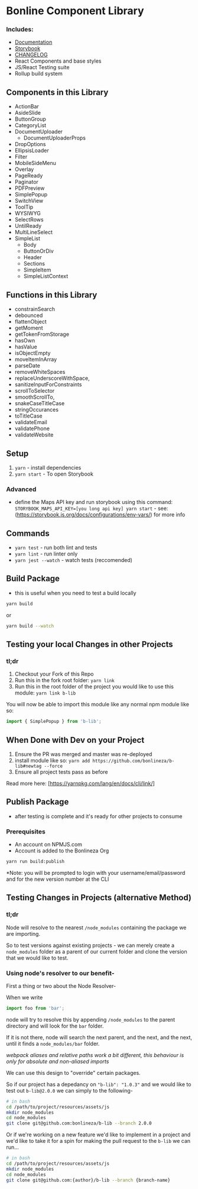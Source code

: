 # Bonline Component Library
### Includes:
- [Documentation](https://bonlineza.github.io/b-lib/)
- [Storybook](https://bonlineza.github.io/b-lib/storybook/index.html)
- [CHANGELOG](https://github.com/bonlineza/b-lib/blob/master/CHANGELOG.md)
- React Components and base styles
- JS/React Testing suite
- Rollup build system

## Components in this Library
- ActionBar
- AsideSlide
- ButtonGroup
- CategoryList
- DocumentUploader
   - DocumentUploaderProps
- DropOptions
- EllipsisLoader
- Filter
- MobileSideMenu
- Overlay
- PageReady
- Paginator
- PDFPreview
- SimplePopup
- SwitchView
- ToolTip
- WYSIWYG
- SelectRows
- UntilReady
- MultiLineSelect
- SimpleList
   - Body 
   - ButtonOrDiv 
   - Header 
   - Sections 
   - SimpleItem 
   - SimpleListContext 

## Functions in this Library
- constrainSearch
- debounced
- flattenObject
- getMoment
- getTokenFromStorage
- hasOwn
- hasValue
- isObjectEmpty
- moveItemInArray
- parseDate
- removeWhiteSpaces
- replaceUnderscoreWithSpace,
- sanitizeInputForConstraints
- scrollToSelector
- smoothScrollTo,
- snakeCaseTitleCase
- stringOccurances
- toTitleCase
- validateEmail
- validatePhone
- validateWebsite


## Setup
1. `yarn` - install dependencies
2. `yarn start` - To open Storybook

### Advanced
- define the Maps API key and run storybook using this command: `STORYBOOK_MAPS_API_KEY=[you long api key] yarn start` - see: (https://storybook.js.org/docs/configurations/env-vars/) for more info

## Commands
- `yarn test` - run both lint and tests
- `yarn lint` - run linter only
- `yarn jest --watch` - watch tests (reccomended)

## Build Package
- this is useful when you need to test a build locally

```sh
yarn build
```
or
```sh
yarn build --watch
```

## Testing your local Changes in other Projects
### tl;dr
1. Checkout your Fork of this Repo
2. Run this in the fork root folder: `yarn link`
3. Run this in the root folder of the project you would like to use this module: `yarn link b-lib`

You will now be able to import this module like any normal npm module like so:

```javascript
import { SimplePopup } from 'b-lib';
```

## When Done with Dev on your Project
1. Ensure the PR was merged and master was re-deployed
2. install module like so: `yarn add https://github.com/bonlineza/b-lib#newtag --force`
3. Ensure all project tests pass as before

Read more here: [https://yarnpkg.com/lang/en/docs/cli/link/]

## Publish Package
- after testing is complete and it's ready for other projects to consume

### Prerequisites
- An account on NPMJS.com
- Account is added to the Bonlineza Org

```sh
yarn run build:publish
``` 

*Note: you will be prompted to login with your username/email/password and for the new version number at the CLI

## Testing Changes in Projects (alternative Method)
### tl;dr

Node will resolve to the nearest `/node_modules` containing the package we are importing.

So to test versions against existing projects - we can merely create a `node_modules` folder as a parent of our
current folder and clone the version that we would like to test.

### Using node's resolver to our benefit-
First a thing or two about the Node Resolver-

When we write

```js
import foo from 'bar';
```

node will try to resolve this by appending `/node_modules` to the parent directory and will look for the `bar` folder.

If it is not there, node will search the next parent, and the next, and the next, until it finds a `node_modules/bar` folder.

*webpack aliases and relative paths work a bit different, this behaviour is only for absolute and non-aliased imports*

We can use this design to "override" certain packages.

So if our project has a depedancy on `"b-lib": "1.0.3"` and we would like to test out `b-lib@2.0.0` we can simply to the following-

```sh
# in bash
cd /path/to/project/resources/assets/js
mkdir node_modules
cd node_modules
git clone git@github.com:bonlineza/b-lib --branch 2.0.0
```

Or if we're working on a new feature we'd like to implement in a project and we'd like to take it for a spin for making the pull request
to the `b-lib` we can run...

```sh
# in bash
cd /path/to/project/resources/assets/js
mkdir node_modules
cd node_modules
git clone git@github.com:{author}/b-lib --branch {branch-name}
```
